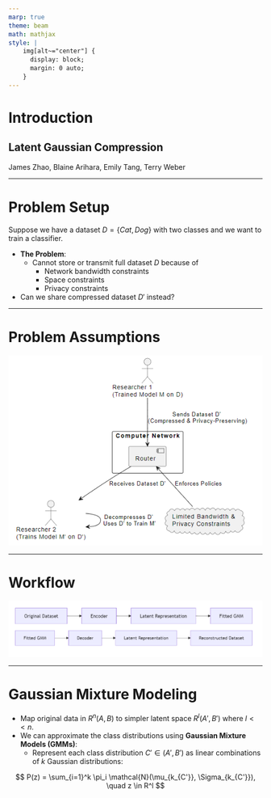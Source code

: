 ```yaml
---
marp: true
theme: beam
math: mathjax
style: |
    img[alt~="center"] {
      display: block;
      margin: 0 auto;
    }
---
```


# **Introduction**

## Latent Gaussian Compression

James Zhao, Blaine Arihara, Emily Tang, Terry Weber

<!-- 
Presentation:
-  Introduction to the problem: compression
- Dataset compression basics
- Problem setup
- Autoencoders
- Variational Autoencoders
- Contrastive Autoencoders
- Gaussian Mixture Models
- Finding Optimal k
- Methods comparison
  - Our Method
  - Submodular Maximization
  - Combined
-->

---


# **Problem Setup**

Suppose we have a dataset $D = \{Cat, Dog\}$ with two classes and we want to train a classifier.

- **The Problem**:
  - Cannot store or transmit full dataset $D$ because of
    - Network bandwidth constraints
    - Space constraints
    - Privacy constraints
- Can we share compressed dataset $D'$ instead?

--- 
# **Problem Assumptions**

![w:700 center](../diagrams/network_diagram.png)

---
# **Workflow**

![w:1200 center](../diagrams/flow_diagram.png)

---

# **Gaussian Mixture Modeling**

- Map original data in $R^n (A, B)$ to simpler latent space $R^l (A', B')$ where $l << n$.
- We can approximate the class distributions using **Gaussian Mixture Models (GMMs)**:
  - Represent each class distribution $C' \in (A', B')$ as linear combinations of $k$ Gaussian distributions:

$$
P(z) = \sum_{i=1}^k \pi_i \mathcal{N}(\mu_{k_{C'}}, \Sigma_{k_{C'}}), \quad z \in R^l
$$